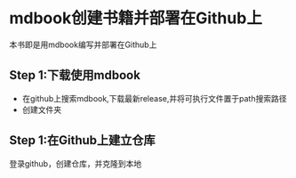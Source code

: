 # mdbook创建书籍并部署在Github上

本书即是用mdbook编写并部署在Github上

## Step 1:下载使用mdbook
+ 在github上搜索mdbook,下载最新release,并将可执行文件置于path搜索路径
+ 创建文件夹


## Step 1:在Github上建立仓库
登录github，创建仓库，并克隆到本地